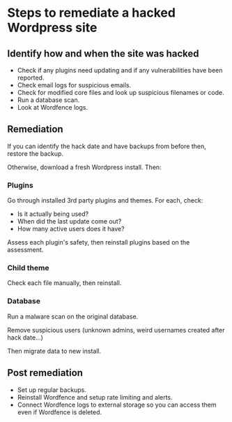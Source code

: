 # Steps to remediate a hacked Wordpress site

## Identify how and when the site was hacked

* Check if any plugins need updating and if any vulnerabilities have been reported.
* Check email logs for suspicious emails.
* Check for modified core files and look up suspicious filenames or code.
* Run a database scan.
* Look at Wordfence logs.

## Remediation

If you can identify the hack date and have backups from before then, restore the backup.

Otherwise, download a fresh Wordpress install. Then:

### Plugins

Go through installed 3rd party plugins and themes. For each, check:
* Is it actually being used?
* When did the last update come out?
* How many active users does it have?

Assess each plugin's safety, then reinstall plugins based on the assessment.

### Child theme

Check each file manually, then reinstall.

### Database

Run a malware scan on the original database.

Remove suspicious users (unknown admins, weird usernames created after hack date...)

Then migrate data to new install.

## Post remediation

* Set up regular backups.
* Reinstall Wordfence and setup rate limiting and alerts.
* Connect Wordfence logs to external storage so you can access them even if Wordfence is deleted.
